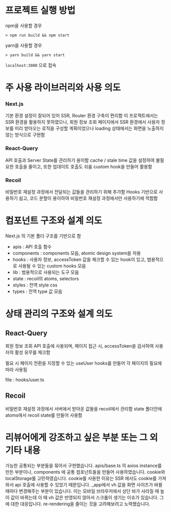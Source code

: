 # 프로젝트 실행 방법

npm을 사용할 경우

```
> npm run build && npm start
```

yarn을 사용할 경우

```
> yarn build && yarn start
```

`localhost:3000` 으로 접속

# 주 사용 라이브러리와 사용 의도

### Next.js

기본 환경 설정이 잘되어 있어 SSR, Router 환경 구축이 편리함
이 프로젝트에서는 SSR 환경을 활용하지 못하였으나, 회원 정보 조회 페이지에서 SSR 환경에서 사용자 정보를 미리 받아오는 로직을 구성할 계획이었으나 loading 상태에서는 화면을 노출하지 않는 방식으로 구현함

### React-Query

API 호출과 Server State를 관리하기 용이함
cache / stale time 값을 설정하여 불필요한 호출을 줄이고, 또한 업데이트 호출도 쉬움 custom hook을 만들어 활용함

### Recoil

비밀번호 재설정 과정에서 전달되는 값들을 관리하기 위해 추가함
Hooks 기반으로 사용하기 쉽고, 코드 분할이 용이하여 비밀번호 재설정 과정에서만 사용하기에 적합함

# 컴포넌트 구조와 설계 의도

Next.js 의 기본 폴더 구조를 기반으로 함

- apis : API 호출 함수
- components : components 모음, atomic design system을 차용
- hooks : 사용자 정보, accessToken 값을 체크할 수 있는 hook이 있고, 범용적으로 사용될 수 있는 custom hooks 모음
- lib : 범용적으로 사용되는 도구 모음
- state : recoil의 atoms, selectors
- styles : 전역 style css
- types : 전역 type 값 모음

# 상태 관리의 구조와 설계 의도

## React-Query

회원 정보 조회 API 호출에 사용되며, 페이지 접근 시, accessToken을 검사하여 사용자의 활성 유무를 체크함

필요 시 페이지 전환을 지정할 수 있는 useUser hooks를 만들어 각 페이지의 필요에 따라 사용됨

file : hooks/user.ts

## Recoil

비밀번호 재설정 과정에서 서버에서 받아온 값들을 recoil에서 관리함
state 폴더안에 atoms에서 recoil state를 만들어 사용함

# 리뷰어에게 강조하고 싶은 부분 또는 그 외 기타 내용

가능한 공통되는 부분들을 묶어서 구현했습니다. apis/base.ts 의 axios instance를 만든 부분이나, components 에 공통 컴포넌트들을 만들어 사용하였습니다.
cookie와 localStorage를 고민하였습니다. cookie를 사용한 이유는 SSR 에서도 cookie를 가져와서 api 호출에 사용할 수 있었기 때문입니다.
\_app에서 vh 값을 화면 사이즈가 바뀔 때마다 변경해주는 부분이 있습니다. 이는 모바일 브라우저에서 상단 바가 사라질 때 높이 값이 바뀌는데 이 때 vh 값은 반영되지 않아서 스크롤이 생기는 이슈가 있습니다. 그에 대한 대응입니다.
re-rendering을 줄이는 것을 고려해보려고 노력했습니다.
